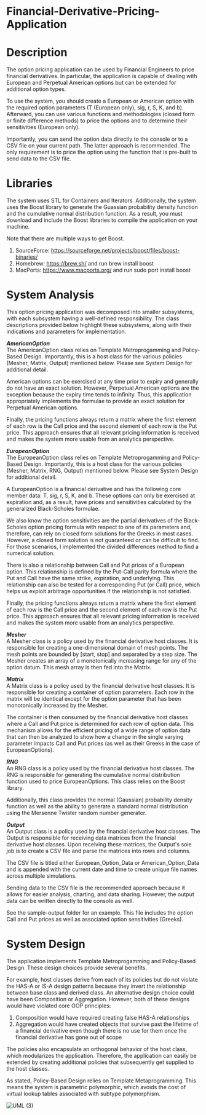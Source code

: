 # Financial-Derivative-Pricing-Application

# Description
The option pricing application can be used by Financial Engineers to price financial derivatives. In particular, the application is capable of dealing with European and Perpetual American options but can be extended for additional option types.

To use the system, you should create a European or American option with the required option parameters (T (European only), sig, r, S, K, and b). Afterward, you can use various functions and methodologies (closed form or finite difference methods) to price the options and to determine their sensitivities (European only).

Importantly, you can send the option data directly to the console or to a CSV file on your current path. The latter approach is recommended. The only requirement is to price the option using the function that is pre-built to send data to the CSV file.

# Libraries
The system uses STL for Containers and Iterators. Additionally, the system uses the Boost library to generate the Guassian probability density function and the cumulative normal distribution function. As a result, you must download and include the Boost libraries to compile the application on your machine. 

Note that there are multiple ways to get Boost. 
1. SourceForce: https://sourceforge.net/projects/boost/files/boost-binaries/
2. Homebrew: https://brew.sh/ and run brew install boost 
3. MacPorts: https://www.macports.org/ and run sudo port install boost 

# System Analysis
This option pricing application was decomposed into smaller subsystems, with each subsystem having a well-defined responsibility. The class descriptions provided below highlight these subsystems, along with their indications and parameters for implementation.

***AmericanOption***\
The AmericanOption class relies on Template Metroprogamming and Policy-Based Design. Importantly, this is a host class for the various policies (Mesher, Matrix, Output) mentioned below. Please see System Design for additional detail. 

American options can be exercised at any time prior to expiry and generally do not have an exact solution. However, Perpetual American options are the exception because the expiry time tends to infinity. Thus, this application appropriately implements the formulae to provide an exact solution for Perpetual American options. 

Finally, the pricing functions always return a matrix where the first element of each row is the Call price and the second element of each row is the Put price. This approach ensures that all relevant pricing information is received and makes the system more usable from an analytics perspective.

***EuropeanOption***\
The EuropeanOption class relies on Template Metroprogamming and Policy-Based Design. Importantly, this is a host class for the various policies (Mesher, Matrix, RNG, Output) mentioned below. Please see System Design for additional detail. 

A EuropeanOption is a financial derivative and has the following core member data: T, sig, r, S, K, and b. These options can only be exercised at expiration and, as a result, have prices and sensitivities calculated by the generalized Black-Scholes formulae. 

We also know the option sensitivities are the partial derivatives of the Black-Scholes option pricing formula with respect to one of its parameters and, therefore, can rely on closed form solutions for the Greeks in most cases. However, a closed form solution is not guaranteed or can be difficult to find. For those scenarios, I implemented the divided differences method to find a numerical solution.

There is also a relationship between Call and Put prices of a European option. This relationship is defined by the Put-Call parity formula where the Put and Call have the same strike, expiration, and underlying. This relationship can also be tested for a corresponding Put (or Call) price, which helps us exploit arbitrage opportunities if the relationship is not satisfied.

Finally, the pricing functions always return a matrix where the first element of each row is the Call price and the second element of each row is the Put price. This approach ensures that all relevant pricing information is received and makes the system more usable from an analytics perspective.


***Mesher***\
A Mesher class is a policy used by the financial derivative host classes. It is responsible for creating a one-dimensional domain of mesh points. The mesh points are bounded by [start, stop] and separated by a step size. The Mesher creates an array of a monotonically increasing range for any of the option datum. This mesh array is then fed into the Matrix.

***Matrix***\
A Matrix class is a policy used by the financial derivative host classes. It is responsible for creating a container of option parameters. Each row in the matrix will be identical except for the option parameter that has been monotonically increased by the Mesher.

The container is then consumed by the financial derivative host classes where a Call and Put price is determined for each row of option data. This mechanism allows for the efficient pricing of a wide range of option data that can then be analyzed to show how a change in the single varying parameter impacts Call and Put prices (as well as their Greeks in the case of EuropeanOptions).

***RNG***\
An RNG class is a policy used by the financial derivative host classes. The RNG is responsible for generating the cumulative normal distribution function used to price EuropeanOptions. This class relies on the Boost library.

Additionally, this class provides the normal (Gaussian) probability density function as well as the ability to generate a standard normal distribution using the Mersenne Twister random number generator. 

***Output***\
An Output class is a policy used by the financial derivative host classes. The Output is responsible for receiving data matrices from the financial derivative host classes. Upon receiving these matrices, the Output's sole job is to create a CSV file and parse the matrices into rows and columns.

The CSV file is titled either European_Option_Data or American_Option_Data and is appended with the current date and time to create unique file names across multiple simulations.

Sending data to the CSV file is the recommended approach because it allows for easier analysis, charting, and data sharing. However, the output data can be written directly to the console as well.

See the sample-output folder for an example. This file includes the option Call and Put prices as well as associated option sensitivities (Greeks).

# System Design
The application implements Template Metroprogamming and Policy-Based Design. These design choices provide several benefits.

For example, host classes derive from each of its policies but do not violate the HAS-A or IS-A design patterns because they invert the relationship between base class and derived class. An alternative design choice could have been Composition or Aggregation. However, both of these designs would have violated core OOP principles:
     
   1.	Composition would have required creating false HAS-A relationships
   2.	Aggregation would have created objects that survive past the lifetime of a financial derivative even though there is no use for them once the financial derivative has gone out of scope

The policies also encapsulate an orthogonal behavior of the host class, which modularizes the application. Therefore, the application can easily be extended by creating additional policies that subsequently get supplied to the host classes.

As stated, Policy-Based Design relies on Template Metaprogramming. This means the system is parametric polymorphic, which avoids the cost of virtual lookup tables associated with subtype polymorphism.

![UML (3)](https://user-images.githubusercontent.com/12025538/91356153-34ddae80-e7bd-11ea-83b8-1404852f3316.png)

